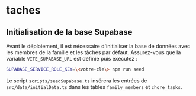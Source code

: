 # taches

## Initialisation de la base Supabase

Avant le déploiement, il est nécessaire d'initialiser la base de données avec
les membres de la famille et les tâches par défaut. Assurez-vous que la variable
`VITE_SUPABASE_URL` est définie puis exécutez :

```bash
SUPABASE_SERVICE_ROLE_KEY=\<votre-cle\> npm run seed
```

Le script `scripts/seedSupabase.ts` insérera les entrées de `src/data/initialData.ts`
dans les tables `family_members` et `chore_tasks`.
